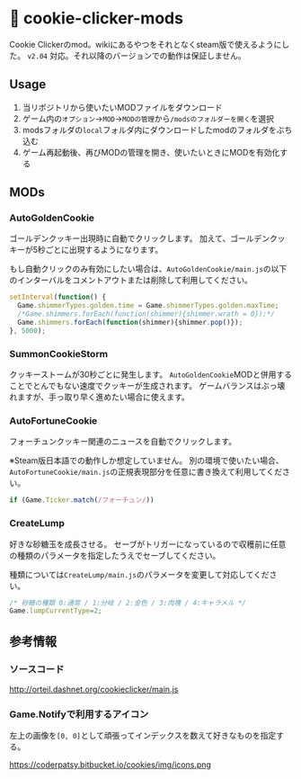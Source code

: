 # :cookie: cookie-clicker-mods

Cookie Clickerのmod。wikiにあるやつをそれとなくsteam版で使えるようにした。
`v2.04` 対応。それ以降のバージョンでの動作は保証しません。

## Usage

1. 当リポジトリから使いたいMODファイルをダウンロード
2. ゲーム内の`オプション`→`MOD`→`MODの管理`から`/modsのフォルダーを開く`を選択
3. modsフォルダの`local`フォルダ内にダウンロードしたmodのフォルダをぶち込む
4. ゲーム再起動後、再びMODの管理を開き、使いたいときにMODを有効化する

## MODs

### AutoGoldenCookie

ゴールデンクッキー出現時に自動でクリックします。
加えて、ゴールデンクッキーが5秒ごとに出現するようになります。

もし自動クリックのみ有効にしたい場合は、`AutoGoldenCookie/main.js`の以下のインターバルをコメントアウトまたは削除して利用してください。

```js:main.js
setInterval(function() {
  Game.shimmerTypes.golden.time = Game.shimmerTypes.golden.maxTime;
  /*Game.shimmers.forEach(function(shimmer){shimmer.wrath = 0});*/
  Game.shimmers.forEach(function(shimmer){shimmer.pop()});
}, 5000);
```

### SummonCookieStorm

クッキーストームが30秒ごとに発生します。
`AutoGoldenCookie`MODと併用することでとんでもない速度でクッキーが生成されます。
ゲームバランスはぶっ壊れますが、手っ取り早く進めたい場合に使えます。

### AutoFortuneCookie

フォーチュンクッキー関連のニュースを自動でクリックします。

※Steam版日本語での動作しか想定していません。
別の環境で使いたい場合、`AutoFortuneCookie/main.js`の正規表現部分を任意に書き換えて利用してください。

```js
if (Game.Ticker.match(/フォーチュン/))
```

### CreateLump

好きな砂糖玉を成長させる。
セーブがトリガーになっているので収穫前に任意の種類のパラメータを指定したうえでセーブしてください。

種類については`CreateLump/main.js`のパラメータを変更して対応してください。

```js
/* 砂糖の種類 0:通常 / 1:分岐 / 2:金色 / 3:肉塊 / 4:キャラメル */
Game.lumpCurrentType=2;
```

## 参考情報

### ソースコード

http://orteil.dashnet.org/cookieclicker/main.js

### Game.Notifyで利用するアイコン

左上の画像を`[0, 0]`として頑張ってインデックスを数えて好きなものを指定する。

https://coderpatsy.bitbucket.io/cookies/img/icons.png


